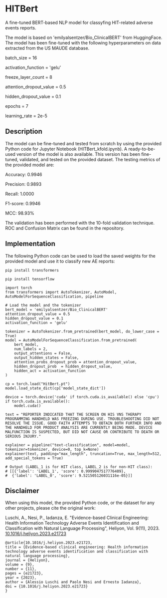 # HITBert
A fine-tuned BERT-based NLP model for classyfing HIT-related adverse events reports.

The model is based on 'emilyalsentzer/Bio_ClinicalBERT' from HuggingFace.
The model has been fine-tuned with the following hyperparameters on data extracted from the US MAUDE database.

batch_size = 16

activation_function = 'gelu'

freeze_layer_count = 8

attention_dropout_value = 0.5

hidden_dropout_value = 0.1

epochs = 7

learning_rate = 2e-5

## Description
The model can be fine-tuned and tested from scratch by using the provided Python code for Jupyter Notebook (HITBert_kfold.ipynb). 
A ready-to-be-used version of the model is also available. This version has been fine-tuned, validated, and tested on the provided dataset. The testing metrics of the provided model are:

Accuracy: 0.9946

Precision: 0.9893

Recall: 1.0000

F1-score: 0.9946

MCC: 98.93%

The validation has been performed with the 10-fold validation technique. 
ROC and Confusion Matrix can be found in the repository.

## Implementation
The following Python code can be used to load the saved weights for the provided model and use it to classify new AE reports:
```
pip install transformers
```
```
pip install tensorflow
```
```
import torch
from transformers import AutoTokenizer, AutoModel, AutoModelForSequenceClassification, pipeline
```
```
# Load the model and the tokenizer
bert_model = 'emilyalsentzer/Bio_ClinicalBERT'
attention_dropout_value = 0.5
hidden_dropout_value = 0.1
activation_function = 'gelu'

tokenizer = AutoTokenizer.from_pretrained(bert_model, do_lower_case = True)
model = AutoModelForSequenceClassification.from_pretrained(
    bert_model,
    num_labels = 2,
    output_attentions = False,
    output_hidden_states = False,
    attention_probs_dropout_prob = attention_dropout_value,
    hidden_dropout_prob  = hidden_dropout_value,
    hidden_act = activation_function
)
```
```
cp = torch.load("HitBert.pt")
model.load_state_dict(cp['model_state_dict'])
```
```
device = torch.device('cuda' if torch.cuda.is_available() else 'cpu')
if torch.cuda.is_available():
    model.cuda()
```
```
text = "REPORTER INDICATED THAT THE SCREEN ON HIS VNS THERAPY PROGRAMMING HANDHELD WAS FREEZING DURING USE. TROUBLESHOOTING DID NOT RESOLVE THE ISSUE. GOOD FAITH ATTEMPTS TO OBTAIN BOTH FURTHER INFO AND THE HANDHELD FOR PRODUCT ANALYSIS ARE CURRENTLY BEING MADE. DEVICE MALFUNCTION IS SUSPECTED, BUT DID NOT CAUSE OR CONTRIBUTE TO DEATH OR SERIOUS INJURY."
```
```
explainer = pipeline("text-classification", model=model, tokenizer=tokenizer, device=0, top_k=None)
explainer(text, padding="max_length", truncation=True, max_length=512, add_special_tokens = True)

# Output (LABEL_1 is for HIT class, LABEL_2 is for non-HIT class):
# [[{'label': 'LABEL_1', 'score': 0.9999047517776489},
#  {'label': 'LABEL_0', 'score': 9.521505126031116e-05}]]
```

## Disclaimer
When using this model, the provided Python code, or the dataset for any other projects, please cite the original work:

Luschi, A., Nesi, P., Iadanza, E. "Evidence-based Clinical Engineering: Health Information Technology Adverse Events Identification and Classification with Natural Language Processing", Heliyon, Vol. 9(11), 2023. <a id="1" target="_blank" href="https://doi.org/10.1016/j.heliyon.2023.e21723">10.1016/j.heliyon.2023.e21723</a>

```
@article{10.1016/j.heliyon.2023.e21723,
title = {Evidence-based clinical engineering: Health information technology adverse events identification and classification with natural language processing},
journal = {Heliyon},
volume = {9},
number = {11},
pages = {e21723},
year = {2023},
author = {Alessio Luschi and Paolo Nesi and Ernesto Iadanza},
doi = {10.1016/j.heliyon.2023.e21723}
}
```
